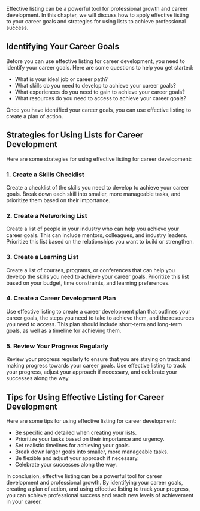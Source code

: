 
Effective listing can be a powerful tool for professional growth and career development. In this chapter, we will discuss how to apply effective listing to your career goals and strategies for using lists to achieve professional success.

Identifying Your Career Goals
-----------------------------

Before you can use effective listing for career development, you need to identify your career goals. Here are some questions to help you get started:

* What is your ideal job or career path?
* What skills do you need to develop to achieve your career goals?
* What experiences do you need to gain to achieve your career goals?
* What resources do you need to access to achieve your career goals?

Once you have identified your career goals, you can use effective listing to create a plan of action.

Strategies for Using Lists for Career Development
-------------------------------------------------

Here are some strategies for using effective listing for career development:

### 1. Create a Skills Checklist

Create a checklist of the skills you need to develop to achieve your career goals. Break down each skill into smaller, more manageable tasks, and prioritize them based on their importance.

### 2. Create a Networking List

Create a list of people in your industry who can help you achieve your career goals. This can include mentors, colleagues, and industry leaders. Prioritize this list based on the relationships you want to build or strengthen.

### 3. Create a Learning List

Create a list of courses, programs, or conferences that can help you develop the skills you need to achieve your career goals. Prioritize this list based on your budget, time constraints, and learning preferences.

### 4. Create a Career Development Plan

Use effective listing to create a career development plan that outlines your career goals, the steps you need to take to achieve them, and the resources you need to access. This plan should include short-term and long-term goals, as well as a timeline for achieving them.

### 5. Review Your Progress Regularly

Review your progress regularly to ensure that you are staying on track and making progress towards your career goals. Use effective listing to track your progress, adjust your approach if necessary, and celebrate your successes along the way.

Tips for Using Effective Listing for Career Development
-------------------------------------------------------

Here are some tips for using effective listing for career development:

* Be specific and detailed when creating your lists.
* Prioritize your tasks based on their importance and urgency.
* Set realistic timelines for achieving your goals.
* Break down larger goals into smaller, more manageable tasks.
* Be flexible and adjust your approach if necessary.
* Celebrate your successes along the way.

In conclusion, effective listing can be a powerful tool for career development and professional growth. By identifying your career goals, creating a plan of action, and using effective listing to track your progress, you can achieve professional success and reach new levels of achievement in your career.
